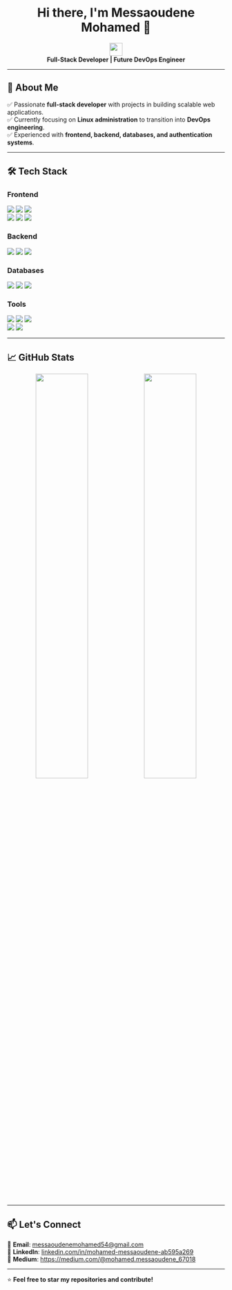 <h1 align="center">Hi there, I'm Messaoudene Mohamed 👋</h1>

<p align="center">
  <img src="https://media.giphy.com/media/hvRJCLFzcasrR4ia7z/giphy.gif" width="30"/>
  <br/>
  <strong>Full-Stack Developer | Future DevOps Engineer</strong>
</p>

---

## 🚀 About Me  
✅ Passionate **full-stack developer** with projects in building scalable web applications.  
✅ Currently focusing on **Linux administration** to transition into **DevOps engineering**.  
✅ Experienced with **frontend, backend, databases, and authentication systems**.  

---

## 🛠 Tech Stack  
### **Frontend**  
<p align="left">
  <img src="https://img.shields.io/badge/HTML5-E34F26?style=flat&logo=html5&logoColor=white" />
  <img src="https://img.shields.io/badge/CSS3-1572B6?style=flat&logo=css3&logoColor=white" />
  <img src="https://img.shields.io/badge/JavaScript-F7DF1E?style=flat&logo=javascript&logoColor=black" />
  <br/>
  <img src="https://img.shields.io/badge/React-61DAFB?style=flat&logo=react&logoColor=black" />
  <img src="https://img.shields.io/badge/Tailwind_CSS-38B2AC?style=flat&logo=tailwind-css&logoColor=white" />
  <img src="https://img.shields.io/badge/Material--UI-0081CB?style=flat&logo=mui&logoColor=white" />
</p>

### **Backend**  
<p align="left">
  <img src="https://img.shields.io/badge/Node.js-43853D?style=flat&logo=node.js&logoColor=white" />
  <img src="https://img.shields.io/badge/Express.js-000000?style=flat&logo=express&logoColor=white" />
  <img src="https://img.shields.io/badge/Laravel-FF2D20?style=flat&logo=laravel&logoColor=white" />
</p>

### **Databases**  
<p align="left">
  <img src="https://img.shields.io/badge/PostgreSQL-336791?style=flat&logo=postgresql&logoColor=white" />
  <img src="https://img.shields.io/badge/MongoDB-4EA94B?style=flat&logo=mongodb&logoColor=white" />
  <img src="https://img.shields.io/badge/Redis-DC382D?style=flat&logo=redis&logoColor=white" />
</p>

### **Tools**  
<p align="left">
  <img src="https://img.shields.io/badge/Linux-FCC624?style=flat&logo=linux&logoColor=black" />
  <img src="https://img.shields.io/badge/GitHub-181717?style=flat&logo=github&logoColor=white" />
  <img src="https://img.shields.io/badge/VS_Code-007ACC?style=flat&logo=visual-studio-code&logoColor=white" />
  <br/>
  <img src="https://img.shields.io/badge/Postman-FF6C37?style=flat&logo=postman&logoColor=white" />
  <img src="https://img.shields.io/badge/Swagger-85EA2D?style=flat&logo=swagger&logoColor=black" />
</p>

---

## 📈 GitHub Stats  
<p align="center">
  <img src="https://github-readme-stats.vercel.app/api?username=Mohamed-Messaoudene&show_icons=true&theme=tokyonight" width="49%" />
  <img src="https://github-readme-streak-stats.herokuapp.com/?user=Mohamed-Messaoudene&theme=tokyonight" width="49%" />
</p>

---

## 📫 Let's Connect  
📧 **Email**: messaoudenemohamed54@gmail.com  
💼 **LinkedIn**: [linkedin.com/in/mohamed-messaoudene-ab595a269](https://www.linkedin.com/in/mohamed-messaoudene-ab595a269/)  
📝 **Medium**: https://medium.com/@mohamed.messaoudene_67018

---

⭐ **Feel free to star my repositories and contribute!**  
